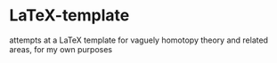# LaTeX-template
attempts at a LaTeX template for vaguely homotopy theory and related areas, for my own purposes
